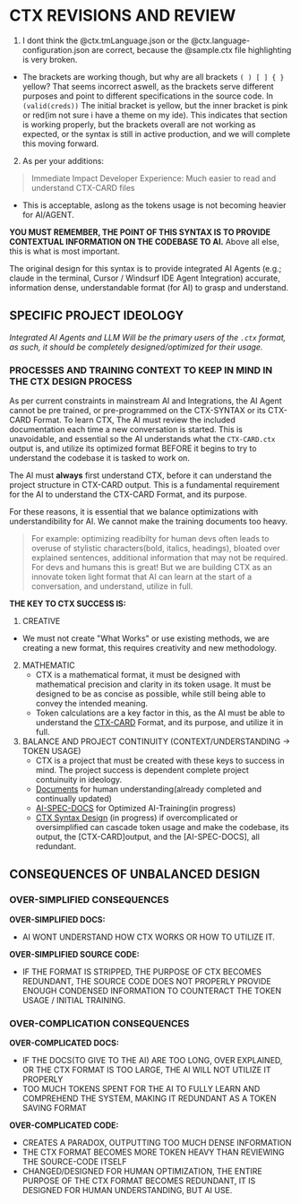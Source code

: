# CTX REVISIONS AND REVIEW

1. I dont think the @ctx.tmLanguage.json or the @ctx.language-configuration.json are correct, because the @sample.ctx file highlighting is very broken.

- The brackets are working though, but why are all brackets `( ) [ ] { }` yellow? That seems incorrect aswell, as the brackets serve different purposes and point to different specifications in the source code. In `(valid(creds))` The initial bracket is yellow, but the inner bracket is pink or red(im not sure i have a theme on my ide). This indicates that section is working properly, but the brackets overall are not working as expected, or the syntax is still in active production, and we will complete this moving forward.

2. As per your additions:

> Immediate Impact
> Developer Experience: Much easier to read and understand CTX-CARD files

- This is acceptable, aslong as the tokens usage is not becoming heavier for AI/AGENT.

**YOU MUST REMEMBER, THE POINT OF THIS SYNTAX IS TO PROVIDE CONTEXTUAL INFORMATION ON THE CODEBASE TO AI.** Above all else, this is what is most important.

The original design for this syntax is to provide integrated AI Agents (e.g.; claude in the terminal, Cursor / Windsurf IDE Agent Integration) accurate, information dense, understandable format (for AI) to grasp and understand.

## SPECIFIC PROJECT IDEOLOGY

_Integrated AI Agents and LLM Will be the primary users of the `.ctx` format, as such, it should be completely designed/optimized for their usage._

### PROCESSES AND TRAINING CONTEXT TO KEEP IN MIND IN THE CTX DESIGN PROCESS

As per current constraints in mainstream AI and Integrations, the AI Agent cannot be pre trained, or pre-programmed on the CTX-SYNTAX or its CTX-CARD Format. To learn CTX, The AI must review the included documentation each time a new conversation is started. This is unavoidable, and essential so the AI understands what the `CTX-CARD.ctx` output is, and utilize its optimized format BEFORE it begins to try to understand the codebase it is tasked to work on.

The AI must **always** first understand CTX, before it can understand the project structure in CTX-CARD output. This is a fundamental requirement for the AI to understand the CTX-CARD Format, and its purpose.

For these reasons, it is essential that we balance optimizations with understandibility for AI. We cannot make the training documents too heavy.

> For example: optimizing readibilty for human devs often leads to overuse of stylistic characters(bold, italics, headings), bloated over explained sentences, additional information that may not be required. For devs and humans this is great! But we are building CTX as an innovate token light format that AI can learn at the start of a conversation, and understand, utilize in full.

**THE KEY TO CTX SUCCESS IS:**

1. CREATIVE

- We must not create "What Works" or use existing methods, we are creating a new format, this requires creativity and new methodology.

2. MATHEMATIC
   - CTX is a mathematical format, it must be designed with mathematical precision and clarity in its token usage. It must be designed to be as concise as possible, while still being able to convey the intended meaning.
   - Token calculations are a key factor in this, as the AI must be able to understand the [CTX-CARD](CTX-CARD.md) Format, and its purpose, and utilize it in full.
3. BALANCE AND PROJECT CONTINUITY (CONTEXT/UNDERSTANDING -> TOKEN USAGE)
   - CTX is a project that must be created with these keys to success in mind. The project success is dependent complete project contuinuity in ideology.
   - [Documents](docs/) for human understanding(already completed and continually updated)
   - [AI-SPEC-DOCS](docs/Ai-Spec-Docs/) for Optimized AI-Training(in progress)
   - [CTX Syntax Design](docs/Syntax-Highlighter/CTX-VSC-LANG.md) (in progress) if overcomplicated or oversimplified can cascade token usage and make the codebase, its output, the [CTX-CARD]output, and the [AI-SPEC-DOCS], all redundant.

## CONSEQUENCES OF UNBALANCED DESIGN

### OVER-SIMPLIFIED CONSEQUENCES

**OVER-SIMPLIFIED DOCS:**

- AI WONT UNDERSTAND HOW CTX WORKS OR HOW TO UTILIZE IT.

**OVER-SIMPLIFIED SOURCE CODE:**

- IF THE FORMAT IS STRIPPED, THE PURPOSE OF CTX BECOMES REDUNDANT, THE SOURCE CODE DOES NOT PROPERLY PROVIDE ENOUGH CONDENSED INFORMATION TO COUNTERACT THE TOKEN USAGE / INITIAL TRAINING.

### OVER-COMPLICATION CONSEQUENCES

**OVER-COMPLICATED DOCS:**

- IF THE DOCS(TO GIVE TO THE AI) ARE TOO LONG, OVER EXPLAINED, OR THE CTX FORMAT IS TOO LARGE, THE AI WILL NOT UTILIZE IT PROPERLY
- TOO MUCH TOKENS SPENT FOR THE AI TO FULLY LEARN AND COMPREHEND THE SYSTEM, MAKING IT REDUNDANT AS A TOKEN SAVING FORMAT

**OVER-COMPLICATED CODE:**

- CREATES A PARADOX, OUTPUTTING TOO MUCH DENSE INFORMATION
- THE CTX FORMAT BECOMES MORE TOKEN HEAVY THAN REVIEWING THE SOURCE-CODE ITSELF
- CHANGED/DESIGNED FOR HUMAN OPTIMIZATION, THE ENTIRE PURPOSE OF THE CTX FORMAT BECOMES REDUNDANT, IT IS DESIGNED FOR HUMAN UNDERSTANDING, BUT AI USE.
